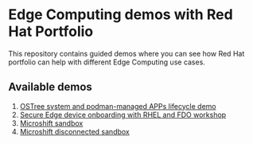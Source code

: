 # Edge Computing demos with Red Hat Portfolio

This repository contains guided demos where you can see how Red Hat portfolio can help with different Edge Computing use cases.

## Available demos

1. [OSTree system and podman-managed APPs lifecycle demo](demos/upgrade-and-rollback/README.md)
2. [Secure Edge device onboarding with RHEL and FDO workshop](demos/rhel-fdo-onboarding/README.md)
3. [Microshift sandbox](demos/microshift/README.md)
3. [Microshift disconnected sandbox](demos/microshift-disconnected/README.md)